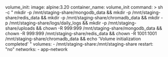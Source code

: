 volume_init:
    image: alpine:3.20
    container_name: volume_init
    command: >
      sh -c "
      mkdir -p /mnt/staging-share/mongodb_data &&
      mkdir -p /mnt/staging-share/redis_data &&
      mkdir -p /mnt/staging-share/chromadb_data &&
      mkdir -p /mnt/staging-share/logs/daily_logs &&
      mkdir -p /mnt/staging-share/uploads &&
      chown -R 999:999 /mnt/staging-share/mongodb_data &&
      chown -R 999:999 /mnt/staging-share/redis_data &&
      chown -R 1001:1001 /mnt/staging-share/chromadb_data &&
      echo 'Volume initialization completed'
      "
    volumes:
      - /mnt/staging-share:/mnt/staging-share
    restart: "no"
    networks:
      - app-network
